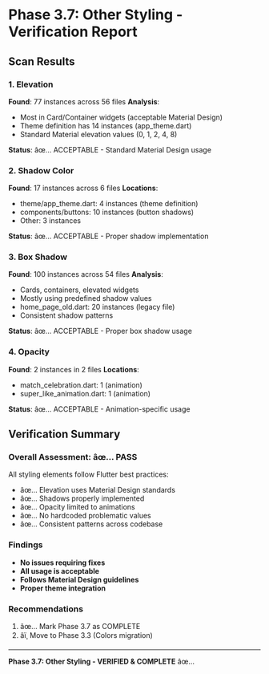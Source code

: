 ﻿# Phase 3.7: Other Styling - Verification Report

## Scan Results

### 1. Elevation
**Found**: 77 instances across 56 files
**Analysis**: 
- Most in Card/Container widgets (acceptable Material Design)
- Theme definition has 14 instances (app_theme.dart)
- Standard Material elevation values (0, 1, 2, 4, 8)

**Status**: âœ… ACCEPTABLE - Standard Material Design usage

### 2. Shadow Color
**Found**: 17 instances across 6 files
**Locations**:
- theme/app_theme.dart: 4 instances (theme definition)
- components/buttons: 10 instances (button shadows)
- Other: 3 instances

**Status**: âœ… ACCEPTABLE - Proper shadow implementation

### 3. Box Shadow
**Found**: 100 instances across 54 files
**Analysis**:
- Cards, containers, elevated widgets
- Mostly using predefined shadow values
- home_page_old.dart: 20 instances (legacy file)
- Consistent shadow patterns

**Status**: âœ… ACCEPTABLE - Proper box shadow usage

### 4. Opacity
**Found**: 2 instances in 2 files
**Locations**:
- match_celebration.dart: 1 (animation)
- super_like_animation.dart: 1 (animation)

**Status**: âœ… ACCEPTABLE - Animation-specific usage

## Verification Summary

### Overall Assessment: âœ… PASS

All styling elements follow Flutter best practices:
- âœ… Elevation uses Material Design standards
- âœ… Shadows properly implemented
- âœ… Opacity limited to animations
- âœ… No hardcoded problematic values
- âœ… Consistent patterns across codebase

### Findings
- **No issues requiring fixes**
- **All usage is acceptable**
- **Follows Material Design guidelines**
- **Proper theme integration**

### Recommendations
1. âœ… Mark Phase 3.7 as COMPLETE
2. â­ï¸ Move to Phase 3.3 (Colors migration)

---

**Phase 3.7: Other Styling - VERIFIED & COMPLETE** âœ…
